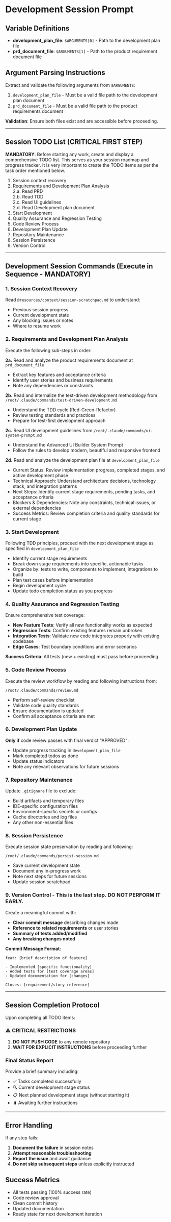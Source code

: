# Development Session Prompt

## Variable Definitions
- **development_plan_file**: `$ARGUMENTS[0]` - Path to the development plan file
- **prd_document_file**: `$ARGUMENTS[1]` - Path to the product requirement document file

## Argument Parsing Instructions
Extract and validate the following arguments from `$ARGUMENTS`:
1. `development_plan_file` - Must be a valid file path to the development plan document
2. `prd_document_file` - Must be a valid file path to the product requirements document

**Validation**: Ensure both files exist and are accessible before proceeding.

---

## Session TODO List (CRITICAL FIRST STEP)

**MANDATORY**: Before starting any work, create and display a comprehensive TODO list. This serves as your session roadmap and progress tracker. It is very important to create the TODO items as per the task order mentioned below.  
1. Session context recovery  
2. Requirements and Development Plan Analysis  
    2.a. Read PRD  
    2.b. Read TDD  
    2.c. Read UI guidelines  
    2.d. Read Development plan document  
3. Start Development  
4. Quality Assurance and Regression Testing  
5. Code Review Process  
6. Development Plan Update  
7. Repository Maintenance   
8. Session Persistence  
9. Version Control  
---

## Development Session Commands (Execute in Sequence - MANDATORY)

### 1. Session Context Recovery
Read `@resources/context/session-scratchpad.md` to understand:
- Previous session progress
- Current development state
- Any blocking issues or notes
- Where to resume work

### 2. Requirements and Development Plan Analysis
Execute the following sub-steps in order:

**2a.** Read and analyze the product requirements document at `prd_document_file`
- Extract key features and acceptance criteria
- Identify user stories and business requirements
- Note any dependencies or constraints

**2b.** Read and internalize the test-driven development methodology from `/root/.claude/commands/test-driven-development.md`
- Understand the TDD cycle (Red-Green-Refactor)
- Review testing standards and practices
- Prepare for test-first development approach

**2c.** Read UI development guidelines from `/root/.claude/commands/ui-system-prompt.md`
- Understand the Advanced UI Builder System Prompt
- Follow the rules to develop modern, beautiful and responsive frontend

**2d.** Read and analyze the development plan file at `development_plan_file`  
- Current Status: Review implementation progress, completed stages, and active development phase  
- Technical Approach: Understand architecture decisions, technology stack, and integration patterns  
- Next Steps: Identify current stage requirements, pending tasks, and acceptance criteria  
- Blockers & Dependencies: Note any constraints, technical issues, or external dependencies  
- Success Metrics: Review completion criteria and quality standards for current stage  

### 3. Start Development
Following TDD principles, proceed with the next development stage as specified in `development_plan_file`
- Identify current stage requirements
- Break down stage requirements into specific, actionable tasks
- Organize by: tests to write, components to implement, integrations to build
- Plan test cases before implementation
- Begin development cycle
- Update todo completion status as you progress

### 4. Quality Assurance and Regression Testing
Ensure comprehensive test coverage:
- **New Feature Tests**: Verify all new functionality works as expected
- **Regression Tests**: Confirm existing features remain unbroken
- **Integration Tests**: Validate new code integrates properly with existing codebase
- **Edge Cases**: Test boundary conditions and error scenarios

**Success Criteria**: All tests (new + existing) must pass before proceeding.

### 5. Code Review Process
Execute the review workflow by reading and following instructions from:
```
/root/.claude/commands/review.md
```
- Perform self-review checklist
- Validate code quality standards
- Ensure documentation is updated
- Confirm all acceptance criteria are met

### 6. Development Plan Update
**Only if** code review passes with final verdict "APPROVED":
- Update progress tracking in `development_plan_file`
- Mark completed todos as done
- Update status indicators
- Note any relevant observations for future sessions

### 7. Repository Maintenance
Update `.gitignore` file to exclude:
- Build artifacts and temporary files
- IDE-specific configuration files
- Environment-specific secrets or configs
- Cache directories and log files
- Any other non-essential files

### 8. Session Persistence
Execute session state preservation by reading and following:
```
/root/.claude/commands/persist-session.md
```
- Save current development state
- Document any in-progress work
- Note next steps for future sessions
- Update session scratchpad

### 9. Version Control - This is the last step. DO NOT PERFORM IT EARLY.
Create a meaningful commit with:
- **Clear commit message** describing changes made
- **Reference to related requirements** or user stories
- **Summary of tests added/modified**
- **Any breaking changes noted**

**Commit Message Format**:
```
feat: [brief description of feature]

- Implemented [specific functionality]
- Added tests for [test coverage areas]
- Updated documentation for [changes]

Closes: [requirement/story reference]
```

---

## Session Completion Protocol

Upon completing all TODO items:

### ⚠️ CRITICAL RESTRICTIONS
1. **DO NOT PUSH CODE** to any remote repository
3. **WAIT FOR EXPLICIT INSTRUCTIONS** before proceeding further

### Final Status Report
Provide a brief summary including:
- ✅ Tasks completed successfully
- 🔍 Current development stage status
- 📋 Next planned development stage (without starting it)
- ⏸️ Awaiting further instructions

---

## Error Handling
If any step fails:
1. **Document the failure** in session notes
2. **Attempt reasonable troubleshooting**
3. **Report the issue** and await guidance
4. **Do not skip subsequent steps** unless explicitly instructed

## Success Metrics
- All tests passing (100% success rate)
- Code review approval
- Clean commit history
- Updated documentation
- Ready state for next development iteration